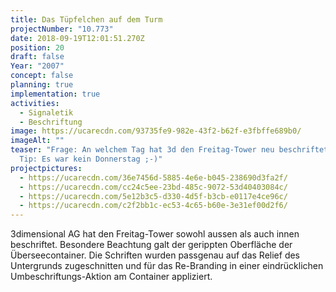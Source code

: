 ```yaml
---
title: Das Tüpfelchen auf dem Turm
projectNumber: "10.773"
date: 2018-09-19T12:01:51.270Z
position: 20
draft: false
Year: "2007"
concept: false
planning: true
implementation: true
activities:
  - Signaletik
  - Beschriftung
image: https://ucarecdn.com/93735fe9-982e-43f2-b62f-e3fbffe689b0/
imageAlt: ""
teaser: "Frage: An welchem Tag hat 3d den Freitag-Tower neu beschriftet? Kleiner
  Tip: Es war kein Donnerstag ;-)"
projectpictures:
  - https://ucarecdn.com/36e7456d-5885-4e6e-b045-238690d3fa2f/
  - https://ucarecdn.com/cc24c5ee-23bd-485c-9072-53d40403084c/
  - https://ucarecdn.com/5e12b3c5-d330-4d5f-b3cb-e0117e4ce96c/
  - https://ucarecdn.com/c2f2bb1c-ec53-4c65-b60e-3e31ef00d2f6/
---
```

3dimensional AG hat den Freitag-Tower sowohl aussen als auch innen beschriftet. Besondere Beachtung galt der gerippten Oberfläche der Überseecontainer. Die Schriften wurden passgenau auf das Relief des Untergrunds zugeschnitten und für das Re-Branding in einer eindrücklichen Umbeschriftungs-Aktion am Container appliziert.
